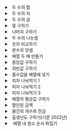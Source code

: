  <details>
  <summary>&nbsp;&nbsp;두 수의 합 </summary>
  <div>
https://github.com/nicesugi/Algorithms/blob/e1cada479f004eafaa66e3f169d624e63cd80a6a/Programmers/Lv.%200/sum_of_two_numbers.py#L1-L10
  </div>
</details>

<details>
  <summary>&nbsp;&nbsp;두 수의 차 </summary>
  <div>
https://github.com/nicesugi/Algorithms/blob/e1cada479f004eafaa66e3f169d624e63cd80a6a/Programmers/Lv.%200/minus_of_two_numbers.py#L1-L10
  </div>
</details>

<details>
  <summary>&nbsp;&nbsp;두 수의 곱 </summary>
  <div>
https://github.com/nicesugi/Algorithms/blob/e1cada479f004eafaa66e3f169d624e63cd80a6a/Programmers/Lv.%200/product_of_two_numbers.py#L1-L10
  </div>
</details>

<details>
  <summary>&nbsp;&nbsp;몫 구하기 </summary>
  <div>
https://github.com/nicesugi/Algorithms/blob/e1cada479f004eafaa66e3f169d624e63cd80a6a/Programmers/Lv.%200/find_a_share.py#L1-L10
  </div>
</details>

<details>
  <summary>&nbsp;&nbsp;나머지 구하기 </summary>
  <div>
    https://github.com/nicesugi/Algorithms/blob/e1cada479f004eafaa66e3f169d624e63cd80a6a/Programmers/Lv.%200/find_the_rest.py#L1-L10
  </div>
</details>

<details>
  <summary>&nbsp;&nbsp;두 수의 나눗셈 </summary>
  <div>
https://github.com/nicesugi/Algorithms/blob/e1cada479f004eafaa66e3f169d624e63cd80a6a/Programmers/Lv.%200/division_of_two_numbers.py#L1-L6
  </div>
</details>

<details>
  <summary>&nbsp;&nbsp;숫자 비교하기 </summary>
  <div>
https://github.com/nicesugi/Algorithms/blob/e1cada479f004eafaa66e3f169d624e63cd80a6a/Programmers/Lv.%200/compare_numbers.py#L1-L22
  </div>
</details>

<details>
  <summary>&nbsp;&nbsp;분수의 덧셈 </summary>
  <div>
https://github.com/nicesugi/Algorithms/blob/e1cada479f004eafaa66e3f169d624e63cd80a6a/Programmers/Lv.%200/sum_of_fractions.py#L1-L12
  </div>
</details>

<details>
  <summary>&nbsp;&nbsp;배열 두 배 만들기 </summary>
  <div>
https://github.com/nicesugi/Algorithms/blob/e1cada479f004eafaa66e3f169d624e63cd80a6a/Programmers/Lv.%200/doubling_an_array.py#L1-L6
  </div>
</details>

<details>
  <summary>&nbsp;&nbsp;중앙값 구하기 </summary>
  <div>
    https://github.com/nicesugi/Algorithms/blob/e1cada479f004eafaa66e3f169d624e63cd80a6a/Programmers/Lv.%200/finding_the_median.py#L1-L22
  </div>
</details>

<details>
  <summary>&nbsp;&nbsp;최빈값 구하기 </summary>
  <div>
    https://github.com/nicesugi/Algorithms/blob/e1cada479f004eafaa66e3f169d624e63cd80a6a/Programmers/Lv.%200/finding_the_most_frequent_value_and_count.py#L1-L14
  </div>
</details>

<details>
  <summary>&nbsp;&nbsp;홀수값을 배열에 넣기 </summary>
  <div>
    https://github.com/nicesugi/Algorithms/blob/e1cada479f004eafaa66e3f169d624e63cd80a6a/Programmers/Lv.%200/finding_odd_numbers.py#L1-L18
  </div>
</details>

<details>
  <summary>&nbsp;&nbsp;피자 나눠먹기 1 </summary>
  <div>
https://github.com/nicesugi/Algorithms/blob/ad87fe41f2b8a4c1fb3f48d5c3aa6e3c9a7e85ef/Programmers/Lv.%200/share_a_pizza_one.py#L1-L8
  </div>
</details>

<details>
  <summary>&nbsp;&nbsp;피자 나눠먹기 2 </summary>
  <div>
https://github.com/nicesugi/Algorithms/blob/ad87fe41f2b8a4c1fb3f48d5c3aa6e3c9a7e85ef/Programmers/Lv.%200/share_a_pizza_two.py#L1-L6
  </div>
</details>

<details>
  <summary>&nbsp;&nbsp;피자 나눠먹기 3 </summary>
  <div>
https://github.com/nicesugi/Algorithms/blob/ad87fe41f2b8a4c1fb3f48d5c3aa6e3c9a7e85ef/Programmers/Lv.%200/share_a_pizza_three.py#L1-L6
  </div>
</details>

<details>
  <summary>&nbsp;&nbsp;배열의 평균값 구하기 </summary>
  <div>
  https://github.com/nicesugi/Algorithms/blob/ad87fe41f2b8a4c1fb3f48d5c3aa6e3c9a7e85ef/Programmers/Lv.%200/average_of_array.py#L1-L4
  </div>
</details>

<details>
  <summary>&nbsp;&nbsp;할인된 금액 </summary>
  <div>
   https://github.com/nicesugi/Algorithms/blob/a79ae1e2f6e75a0106418b14341f02f7e0cee443/Programmers/Lv.%200/find_discount_amount.py#L1-L19
  </div>
</details>


<details>
  <summary>&nbsp;&nbsp;물건의 개수와 잔금 </summary>
  <div>
   https://github.com/nicesugi/Algorithms/blob/a79ae1e2f6e75a0106418b14341f02f7e0cee443/Programmers/Lv.%200/number_of_items_and_balance.py#L1-L4
  </div>
</details>

<details>
  <summary>&nbsp;&nbsp;출생년도 구하기(기준 2022년) </summary>
  <div>
   https://github.com/nicesugi/Algorithms/blob/6b8197300ee5776be27019247016207a264e4af5/Programmers/Lv.%200/age_output.py#L1-L5
  </div>
</details>

<details>
  <summary>&nbsp;&nbsp; 배열 내 원소 순서 뒤집기</summary>
  <div>
   https://github.com/nicesugi/Algorithms/blob/b2736f4d513ac947e3b92cdfd05aecb9d5999132/Programmers/Lv.%200/reverse_%20array.py#L1-L3
  </div>
</details>
